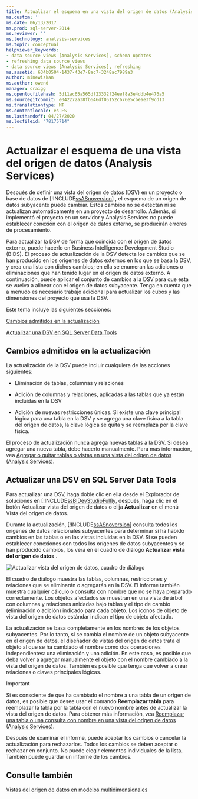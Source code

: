 ```yaml
---
title: Actualizar el esquema en una vista del origen de datos (Analysis Services) | Microsoft Docs
ms.custom: ''
ms.date: 06/13/2017
ms.prod: sql-server-2014
ms.reviewer: ''
ms.technology: analysis-services
ms.topic: conceptual
helpviewer_keywords:
- data source views [Analysis Services], schema updates
- refreshing data source views
- data source views [Analysis Services], refreshing
ms.assetid: 634b0504-1437-43e7-8ac7-3248ac7989a3
author: minewiskan
ms.author: owend
manager: craigg
ms.openlocfilehash: 5d11ac65a565df23332f24eef8a3e4ddb4e476a5
ms.sourcegitcommit: e042272a38fb646df05152c676e5cbeae3f9cd13
ms.translationtype: MT
ms.contentlocale: es-ES
ms.lasthandoff: 04/27/2020
ms.locfileid: "78175714"
---
```

# <a name="refresh-the-schema-in-a-data-source-view-analysis-services"></a>Actualizar el esquema de una vista del origen de datos (Analysis Services)
  Después de definir una vista del origen de datos (DSV) en un proyecto o base de datos de [!INCLUDE[ssASnoversion](../../../includes/ssasnoversion-md.md)] , el esquema de un origen de datos subyacente puede cambiar. Estos cambios no se detectan ni se actualizan automáticamente en un proyecto de desarrollo. Además, si implementó el proyecto en un servidor y Analysis Services no puede establecer conexión con el origen de datos externo, se producirán errores de procesamiento.

 Para actualizar la DSV de forma que coincida con el origen de datos externo, puede hacerlo en Business Intelligence Development Studio (BIDS). El proceso de actualización de la DSV detecta los cambios que se han producido en los orígenes de datos externos en los que se basa la DSV, y crea una lista con dichos cambios; en ella se enumeran las adiciones o eliminaciones que han tenido lugar en el origen de datos externo. A continuación, puede aplicar el conjunto de cambios a la DSV para que esta se vuelva a alinear con el origen de datos subyacente. Tenga en cuenta que a menudo es necesario trabajo adicional para actualizar los cubos y las dimensiones del proyecto que usa la DSV.

 Este tema incluye las siguientes secciones:

 [Cambios admitidos en la actualización](#bkmk_changlist)

 [Actualizar una DSV en SQL Server Data Tools](#bkmk_DSVrefresh)

##  <a name="changes-supported-in-refresh"></a><a name="bkmk_changlist"></a>Cambios admitidos en la actualización
 La actualización de la DSV puede incluir cualquiera de las acciones siguientes:

-   Eliminación de tablas, columnas y relaciones

-   Adición de columnas y relaciones, aplicadas a las tablas que ya están incluidas en la DSV

-   Adición de nuevas restricciones únicas. Si existe una clave principal lógica para una tabla en la DSV y se agrega una clave física a la tabla del origen de datos, la clave lógica se quita y se reemplaza por la clave física.

 El proceso de actualización nunca agrega nuevas tablas a la DSV. Si desea agregar una nueva tabla, debe hacerlo manualmente. Para más información, vea [Agregar o quitar tablas o vistas en una vista del origen de datos &#40;Analysis Services&#41;](adding-or-removing-tables-or-views-in-a-data-source-view-analysis-services.md).

##  <a name="refresh-a-dsv-in-sql-server-data-tools"></a><a name="bkmk_DSVrefresh"></a>Actualizar una DSV en SQL Server Data Tools
 Para actualizar una DSV, haga doble clic en ella desde el Explorador de soluciones en [!INCLUDE[ssBIDevStudioFull](../../includes/ssbidevstudiofull-md.md)]y, después, haga clic en el botón Actualizar vista del origen de datos o elija **Actualizar** en el menú Vista del origen de datos.

 Durante la actualización, [!INCLUDE[ssASnoversion](../../../includes/ssasnoversion-md.md)] consulta todos los orígenes de datos relacionales subyacentes para determinar si ha habido cambios en las tablas o en las vistas incluidas en la DSV. Si se pueden establecer conexiones con todos los orígenes de datos subyacentes y se han producido cambios, los verá en el cuadro de diálogo **Actualizar vista del origen de datos** .

 ![Actualizar vista del origen de datos, cuadro de diálogo](../media/ssas-olapdsv-refresh.gif "Actualizar vista del origen de datos, cuadro de diálogo")

 El cuadro de diálogo muestra las tablas, columnas, restricciones y relaciones que se eliminarán o agregarán en la DSV. El informe también muestra cualquier cálculo o consulta con nombre que no se haya preparado correctamente. Los objetos afectados se muestran en una vista de árbol con columnas y relaciones anidadas bajo tablas y el tipo de cambio (eliminación o adición) indicado para cada objeto. Los iconos de objeto de vista del origen de datos estándar indican el tipo de objeto afectado.

 La actualización se basa completamente en los nombres de los objetos subyacentes. Por lo tanto, si se cambia el nombre de un objeto subyacente en el origen de datos, el diseñador de vistas del origen de datos trata el objeto al que se ha cambiado el nombre como dos operaciones independientes: una eliminación y una adición. En este caso, es posible que deba volver a agregar manualmente el objeto con el nombre cambiado a la vista del origen de datos. También es posible que tenga que volver a crear relaciones o claves principales lógicas.

> [!IMPORTANT]
>  Si es consciente de que ha cambiado el nombre a una tabla de un origen de datos, es posible que desee usar el comando **Reemplazar tabla** para reemplazar la tabla por la tabla con el nuevo nombre antes de actualizar la vista del origen de datos. Para obtener más información, vea [Reemplazar una tabla o una consulta con nombre en una vista del origen de datos &#40;Analysis Services&#41;](replace-a-table-or-a-named-query-in-a-data-source-view-analysis-services.md).

 Después de examinar el informe, puede aceptar los cambios o cancelar la actualización para rechazarlos. Todos los cambios se deben aceptar o rechazar en conjunto. No puede elegir elementos individuales de la lista. También puede guardar un informe de los cambios.

## <a name="see-also"></a>Consulte también
 [Vistas del origen de datos en modelos multidimensionales](data-source-views-in-multidimensional-models.md)


